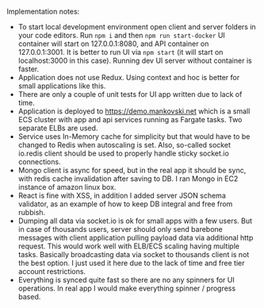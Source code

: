 Implementation notes:
* To start local development environment open client and server folders in your code editors. Run `npm i` and then `npm run start-docker`
UI container will start on 127.0.0.1:8080, and API container on 127.0.0.1:3001. It is better to run UI via `npm start`
(it will start on localhost:3000 in this case). Running dev UI server without container is faster.
* Application does not use Redux. Using context and hoc is better for small applications like this.
* There are only a couple of unit tests for UI app written due to lack of time.
* Application is deployed to https://demo.mankovski.net which is a small ECS cluster with app and api services running as Fargate tasks. Two separate ELBs are used.
* Service uses In-Memory cache for simplicity but that would have to be changed to Redis when autoscaling is set. Also, so-called socket io.redis client should be used to properly handle sticky socket.io connections.
* Mongo client is async for speed, but in the real app it should be sync, with redis cache invalidation after saving to DB. I ran Mongo in EC2 instance of amazon linux box.
* React is fine with XSS, in addition I added server JSON schema validator, as an example of how to keep DB integral and free from rubbish.
* Dumping all data via socket.io is ok for small apps with a few users. But in case of thousands users, server should only send barebone messages with client application pulling payload data via additional http request. This would work well with ELB/ECS scaling having multiple tasks. Basically broadcasting data via socket to thousands client is not the best option. I just used it here due to the lack of time and free tier account restrictions.
* Everything is synced quite fast so there are no any spinners for UI operations. In real app I would make everything spinner / progress based.
